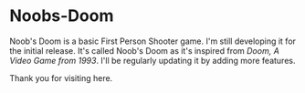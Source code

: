 # Noobs-Doom
Noob's Doom is a basic First Person Shooter game. I'm still developing it for the initial release. It's called Noob's Doom as it's inspired from _Doom, A Video Game from 1993_. I'll be regularly updating it by adding more features.

Thank you for visiting here.
